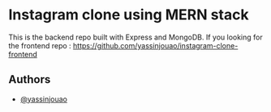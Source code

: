 
# Instagram clone using MERN stack

This is the backend repo built with Express and MongoDB. If you looking for the frontend repo : https://github.com/yassinjouao/instagram-clone-frontend


## Authors

- [@yassinjouao](https://github.com/yassinjouao)



